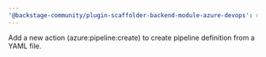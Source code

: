```yaml
---
'@backstage-community/plugin-scaffolder-backend-module-azure-devops': minor
---
```


Add a new action (azure:pipeline:create) to create pipeline definition from a YAML file.
